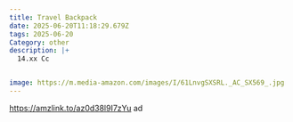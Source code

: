 ```yaml
---
title: Travel Backpack
date: 2025-06-20T11:18:29.679Z
tags: 2025-06-20
Category: other
description: |+
  14.xx Cc


image: https://m.media-amazon.com/images/I/61LnvgSXSRL._AC_SX569_.jpg
---
```

https://amzlink.to/az0d38l9I7zYu    ad